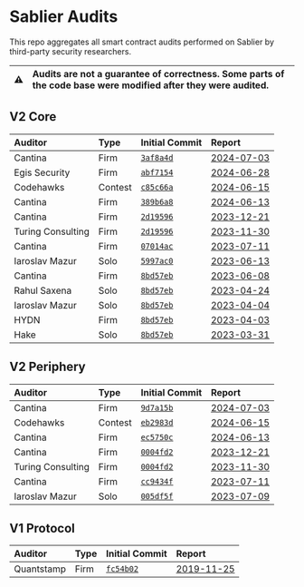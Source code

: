 # Sablier Audits

This repo aggregates all smart contract audits performed on Sablier by third-party security researchers.

| :warning: | Audits are not a guarantee of correctness. Some parts of the code base were modified after they were audited. |
| --------- | :------------------------------------------------------------------------------------------------------------ |

## V2 Core

[3af8a4d]: https://github.com/sablier-labs/v2-core/tree/3af8a4dbc7573bd3b08af9c378272fbd575b0aff
[abf7154]: https://github.com/sablier-labs/v2-core/tree/abf7154d5371ab957b86fce9a8a4801499573d63
[c85c66a]: https://github.com/sablier-labs/v2-core/tree/c85c66ac0a3f3f287ba10a5c267c1ce67d1b6aeb
[389b6a8]: https://github.com/sablier-labs/v2-core/tree/389b6a86ab705c561ec4212cc0e2c92f1892fa85
[2d19596]: https://github.com/sablier-labs/v2-core/tree/2d19596e02e6c7ddab15ece1d140addee4d6f10c
[07014ac]: https://github.com/sablier-labs/v2-core/tree/07014ac599908207934f0f5831471e10c8ab3447
[8bd57eb]: https://github.com/sablier-labs/v2-core/tree/8bd57ebb31fddf6ef262477e5a378027db8b85d8
[5997ac0]: https://github.com/sablier-labs/v2-core/tree/5997ac05751960259c03aa166158d5db8aea1675

| Auditor           | Type    | Initial Commit       | Report                                         |
| :---------------- | :------ | :------------------- | :--------------------------------------------- |
| Cantina           | Firm    | [`3af8a4d`][3af8a4d] | [2024-07-03](./v2/core/cantina-2024-07-03.pdf) |
| Egis Security     | Firm    | [`abf7154`][abf7154] | [2024-06-28](./v2/core/egis-2024-06-28.md)     |
| Codehawks         | Contest | [`c85c66a`][c85c66a] | [2024-06-15](./v2/core/codehawk-2024-06-15.md) |
| Cantina           | Firm    | [`389b6a8`][389b6a8] | [2024-06-13](./v2/core/cantina-2024-06-13.pdf) |
| Cantina           | Firm    | [`2d19596`][2d19596] | [2023-12-21](./v2/core/cantina-2023-12-21.pdf) |
| Turing Consulting | Firm    | [`2d19596`][2d19596] | [2023-11-30](./v2/core/turing-2023-11-30.pdf)  |
| Cantina           | Firm    | [`07014ac`][07014ac] | [2023-07-11](./v2/core/cantina-2023-07-11.pdf) |
| Iaroslav Mazur    | Solo    | [`5997ac0`][5997ac0] | [2023-06-13](./v2/core/iaro-2023-06-13.pdf)    |
| Cantina           | Firm    | [`8bd57eb`][8bd57eb] | [2023-06-08](./v2/core/cantina-2023-06-08.pdf) |
| Rahul Saxena      | Solo    | [`8bd57eb`][8bd57eb] | [2023-04-24](./v2/core/rahul-2023-04-24.pdf)   |
| Iaroslav Mazur    | Solo    | [`8bd57eb`][8bd57eb] | [2023-04-04](./v2/core/iaro-2023-04-04.pdf)    |
| HYDN              | Firm    | [`8bd57eb`][8bd57eb] | [2023-04-03](./v2/core/hydn-2023-04-03.pdf)    |
| Hake              | Solo    | [`8bd57eb`][8bd57eb] | [2023-03-31](./v2/core/hake-2023-03-31.pdf)    |

## V2 Periphery

[9d7a15b]: https://github.com/sablier-labs/v2-periphery/tree/9d7a15b0128d549cbac7e33ab2593cfdbf229fc7
[eb2983d]: https://github.com/sablier-labs/v2-periphery/tree/eb2983ddddf05d86f5f4483b23541b3e655f32e6
[ec5750c]: https://github.com/sablier-labs/v2-periphery/tree/ec5750c25509897bf57e4d551dc71e95eb9108c6
[0004fd2]: https://github.com/sablier-labs/v2-periphery/tree/0004fd2e61e032df3d895045ec414ecb212ddcc8
[cc9434f]: https://github.com/sablier-labs/v2-periphery/tree/cc9434f4f722ba259366cff6f437d5ee3df459cd
[005df5f]: https://github.com/sablier-labs/v2-periphery/tree/005df5f0452fb2dc4c19a613b9b572982849a35b

| Auditor           | Type    | Initial Commit       | Report                                              |
| :---------------- | :------ | :------------------- | :-------------------------------------------------- |
| Cantina           | Firm    | [`9d7a15b`][9d7a15b] | [2024-07-03](./v2/periphery/cantina-2024-07-03.pdf) |
| Codehawks         | Contest | [`eb2983d`][eb2983d] | [2024-06-15](./v2/periphery/codehawk-2024-06-15.md) |
| Cantina           | Firm    | [`ec5750c`][ec5750c] | [2024-06-13](./v2/periphery/cantina-2024-06-13.pdf) |
| Cantina           | Firm    | [`0004fd2`][0004fd2] | [2023-12-21](./v2/periphery/cantina-2023-12-21.pdf) |
| Turing Consulting | Firm    | [`0004fd2`][0004fd2] | [2023-11-30](./v2/periphery/turing-2023-11-30.pdf)  |
| Cantina           | Firm    | [`cc9434f`][cc9434f] | [2023-07-11](./v2/periphery/cantina-2023-07-11.pdf) |
| Iaroslav Mazur    | Solo    | [`005df5f`][005df5f] | [2023-07-09](./v2/periphery/iaro-2023-07-09.pdf)    |

## V1 Protocol

[fc54b02]: https://github.com/sablier-labs/v1-protocol/tree/fc54b0233e186232f6d724fa89d1cf7c1f45c688

| Auditor    | Type | Initial Commit       | Report                                       |
| :--------- | :--- | :------------------- | :------------------------------------------- |
| Quantstamp | Firm | [`fc54b02`][fc54b02] | [2019-11-25](./v1/quantstamp-2019-11-25.pdf) |
